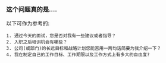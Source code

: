 ### 这个问题真的是.... 


以下可作为参考的:
```
1. 通过今天的面试，您是否对我有一些建议或者指导？
2. 入职之后培训机会有哪些？
3. 公司(或部门)的长远目标和战略计划您能否用一两句话简要为我介绍一下？
4. 我在制定自己的工作目标、工作期限以及工作方式上有多大的自由度?

```